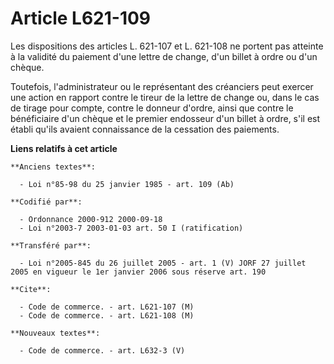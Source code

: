 # Article L621-109

Les dispositions des articles L. 621-107 et L. 621-108 ne portent pas atteinte à la validité du paiement d'une lettre de
change, d'un billet à ordre ou d'un chèque.

Toutefois, l'administrateur ou le représentant des créanciers peut exercer une action en rapport contre le tireur de la
lettre de change ou, dans le cas de tirage pour compte, contre le donneur d'ordre, ainsi que contre le bénéficiaire d'un
chèque et le premier endosseur d'un billet à ordre, s'il est établi qu'ils avaient connaissance de la cessation des
paiements.

**Liens relatifs à cet article**

	**Anciens textes**:

	  - Loi n°85-98 du 25 janvier 1985 - art. 109 (Ab)

	**Codifié par**:

	  - Ordonnance 2000-912 2000-09-18
	  - Loi n°2003-7 2003-01-03 art. 50 I (ratification)

	**Transféré par**:

	  - Loi n°2005-845 du 26 juillet 2005 - art. 1 (V) JORF 27 juillet 2005 en vigueur le 1er janvier 2006 sous réserve art. 190

	**Cite**:

	  - Code de commerce. - art. L621-107 (M)
	  - Code de commerce. - art. L621-108 (M)

	**Nouveaux textes**:

	  - Code de commerce. - art. L632-3 (V)
